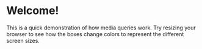 # Welcome!

This is a quick demonstration of how media queries work. Try resizing your browser to see how the boxes change colors to represent the different screen sizes.
